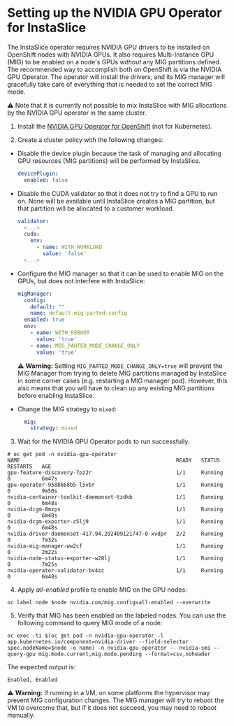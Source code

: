 # Setting up the NVIDIA GPU Operator for InstaSlice

The InstaSlice operator requires NVIDIA GPU drivers to be installed on OpenShift nodes with NVIDIA GPUs.
It also requires Multi-Instance GPU (MIG) to be enabled on a node's GPUs *without* any MIG partitions defined.
The recommended way to accomplish both on OpenShift is via the NVIDIA GPU Operator.
The operator will install the drivers, and its MIG manager will gracefully take care of everything that is needed to set the correct MIG mode.

:warning: Note that it is currently not possible to mix InstaSlice with MIG allocations
by the NVIDIA GPU operator in the same cluster.

1. Install the [NVIDIA GPU Operator for OpenShift](https://docs.nvidia.com/datacenter/cloud-native/openshift/latest/index.html) (not for Kubernetes).

2. Create a cluster policy with the following changes:

  * Disable the device plugin because the task of managing and allocating GPU resources (MIG partitions) will be performed by InstaSlice.

    ```yaml
    devicePlugin:
      enabled: false
    ```

  * Disable the CUDA validator so that it does not try to find a GPU to run on. None will be available until InstaSlice creates a MIG partition,
    but that partition will be allocated to a customer workload.

    ```yaml
    validator:
      <...>
      cuda:
        env:
          - name: WITH_WORKLOAD
            value: 'false'
      <...>
    ```

  * Configure the MIG manager so that it can be used to enable MIG on the GPUs, but does not interfere with InstaSlice:

    ```yaml
    migManager:
      config:
        default: ""
        name: default-mig-parted-config
      enabled: true
      env:
        - name: WITH_REBOOT
          value: 'true'
        - name: MIG_PARTED_MODE_CHANGE_ONLY
          value: 'true'
    ```

    :warning: **Warning:** Setting `MIG_PARTED_MODE_CHANGE_ONLY=true` will prevent the MIG Manager from trying to delete MIG partitions managed
    by InstaSlice in some corner cases (e.g. restarting a MIG manager pod). However, this also means that you will have to clean up any existing
    MIG partitions before enabling InstaSlice.

  * Change the MIG strategy to `mixed`:

    ```yaml
      mig:
        strategy: mixed
    ```

3. Wait for the NVIDIA GPU Operator pods to run successfully.

  ```console
  # oc get pod -n nvidia-gpu-operator
  NAME                                                  READY   STATUS      RESTARTS   AGE
  gpu-feature-discovery-7pz2r                           1/1     Running     0          6m47s
  gpu-operator-9588668b5-l5vbr                          1/1     Running     0          9m50s
  nvidia-container-toolkit-daemonset-tzdkb              1/1     Running     0          6m48s
  nvidia-dcgm-8mzps                                     1/1     Running     0          6m48s
  nvidia-dcgm-exporter-z5lj9                            1/1     Running     0          6m48s
  nvidia-driver-daemonset-417.94.202409121747-0-xvdpr   2/2     Running     0          7m32s
  nvidia-mig-manager-ww2cf                              1/1     Running     0          2m22s
  nvidia-node-status-exporter-w28lj                     1/1     Running     0          7m25s
  nvidia-operator-validator-bv4zc                       1/1     Running     0          6m48s
  ```

4. Apply *all-enabled* profile to enable MIG on the GPU nodes:

  ```
  oc label node $node nvidia.com/mig.config=all-enabled --overwrite
  ```

5. Verify that MIG has been enabled on the labeled nodes. You can use the following command to query MIG mode of a node:

  ```console
  oc exec -ti $(oc get pod -n nvidia-gpu-operator -l app.kubernetes.io/component=nvidia-driver --field-selector spec.nodeName=$node -o name) -n nvidia-gpu-operator -- nvidia-smi --query-gpu mig.mode.current,mig.mode.pending --format=csv,noheader
  ```

The expected output is:

  ```console
  Enabled, Enabled
  ```

:warning: **Warning:** If running in a VM, on some platforms the hypervisor may prevent MIG configuration changes.
The MIG manager will try to reboot the VM to overcome that, but if it does not succeed, you may need to reboot manually.